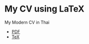 # My CV using LaTeX

My Modern CV in Thai

- [PDF](ks-modern-cv/ks-modern-cv.pdf)
- [TeX](ks-modern-cv/ks-modern-cv.tex)